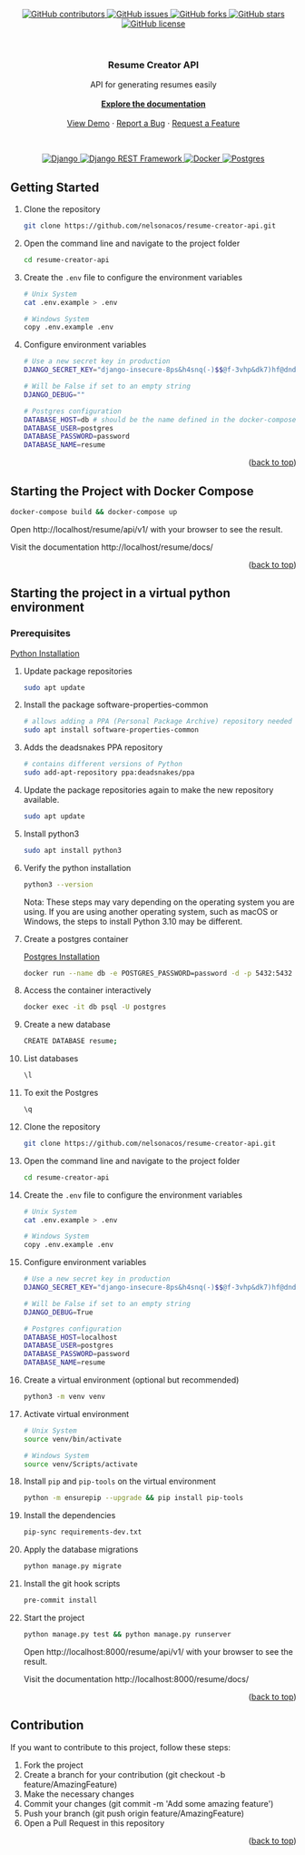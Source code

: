 <div id="top"></div>

<p align="center">
    <a href="https://github.com/nelsonacos/resume-creator-api/graphs/contributors">
        <img src="https://img.shields.io/github/contributors/nelsonacos/resume-creator-api.svg?style=for-the-badge" alt="GitHub contributors">
    </a>
    <a href="https://github.com/nelsonacos/resume-creator-api/issues">
        <img src="https://img.shields.io/github/issues/nelsonacos/resume-creator-api?style=for-the-badge" alt="GitHub issues">
    </a>
    <a href="https://github.com/tu-usuario/resume-creator-api/network">
        <img src="https://img.shields.io/github/forks/nelsonacos/resume-creator-api?style=for-the-badge" alt="GitHub forks">
    </a>
    <a href="https://github.com/tu-usuario/resume-creator-api/stargazers">
        <img src="https://img.shields.io/github/stars/nelsonacos/resume-creator-api?style=for-the-badge" alt="GitHub stars">
    </a>
    <a href="https://github.com/nelsonacos/resume-creator-api/blob/main/LICENSE">
        <img src="https://img.shields.io/github/license/nelsonacos/resume-creator-api?style=for-the-badge" alt="GitHub license">
    </a>
</p>

<br />
<div align="center">
  <h3 align="center">Resume Creator API</h3>
  <p align="center">
    API for generating resumes easily
    <br />
    <br />
    <a href="http://localhost/resume/docs/"><strong>Explore the documentation</strong></a>
    <br />
    <br />
    <a href="#">View Demo</a>
    ·
    <a href="https://github.com/nelsonacos/resume-creator-api/issues">Report a Bug</a>
    ·
    <a href="https://github.com/nelsonacos/resume-creator-api/issues">Request a Feature</a>
  </p>
</div>
<br />

<p align="center">
    <a href="https://github.com/nelsonacos/resume-creator-api">
        <img src="https://img.shields.io/badge/django-black?style=for-the-badge&logo=django" alt="Django">
    </a>
    <a href="https://github.com/nelsonacos/resume-creator-api">
        <img src="https://img.shields.io/badge/django%20rest%20framework-black?style=for-the-badge&logo=Django%20REST%20Framework" alt="Django REST Framework">
    </a>
    <a href="https://github.com/nelsonacos/resume-creator-api">
        <img src="https://img.shields.io/badge/docker-black?style=for-the-badge&logo=docker" alt="Docker">
    </a>
    <a href="https://github.com/nelsonacos/resume-creator-api">
        <img src="https://img.shields.io/badge/postgres-black?style=for-the-badge&logo=postgresql" alt="Postgres">
    </a>
</p>


## Getting Started

1. Clone the repository

    ```sh
    git clone https://github.com/nelsonacos/resume-creator-api.git
    ```

2. Open the command line and navigate to the project folder

    ```sh
    cd resume-creator-api
    ```
2. Create the `.env` file to configure the environment variables

    ```sh
    # Unix System
    cat .env.example > .env

    # Windows System
    copy .env.example .env
    ```
3. Configure environment variables

    ```sh
    # Use a new secret key in production
    DJANGO_SECRET_KEY="django-insecure-8ps&h4snq(-)$$@f-3vhp&dk7)hf@dnd19(4q_a+im^926hxu_"

    # Will be False if set to an empty string
    DJANGO_DEBUG=""

    # Postgres configuration
    DATABASE_HOST=db # should be the name defined in the docker-compose.yml file for the postgres service
    DATABASE_USER=postgres
    DATABASE_PASSWORD=password
    DATABASE_NAME=resume
    ```
<p align="right">(<a href="#top">back to top</a>)</p>

## Starting the Project with Docker Compose

```sh
docker-compose build && docker-compose up
```
Open http://localhost/resume/api/v1/ with your browser to see the result.

Visit the documentation http://localhost/resume/docs/

<p align="right">(<a href="#top">back to top</a>)</p>

## Starting the project in a virtual python environment

### Prerequisites

[Python Installation](https://www.python.org/downloads/)

1. Update package repositories

    ```sh
    sudo apt update
    ```
2. Install the package software-properties-common

    ```sh
    # allows adding a PPA (Personal Package Archive) repository needed to install Python 3
    sudo apt install software-properties-common
    ```
3. Adds the deadsnakes PPA repository

    ```sh
    # contains different versions of Python
    sudo add-apt-repository ppa:deadsnakes/ppa
    ```
4. Update the package repositories again to make the new repository available.

    ```sh
    sudo apt update
    ```
5. Install python3

    ```sh
    sudo apt install python3
    ```
6. Verify the python installation

    ```sh
    python3 --version
    ```
    Nota: These steps may vary depending on the operating system you are using. If you are using another operating system, such as macOS or Windows, the steps to install Python 3.10 may be different.

7. Create a postgres container

    [Postgres Installation](https://www.postgresql.org/download/)

    ```sh
    docker run --name db -e POSTGRES_PASSWORD=password -d -p 5432:5432 postgres
    ```
8. Access the container interactively

    ```sh
    docker exec -it db psql -U postgres
    ```
9. Create a new database

    ```sh
    CREATE DATABASE resume;
    ```
10. List databases

    ```sh
    \l
    ```
11. To exit the Postgres

    ```sh
    \q
    ```
12. Clone the repository

    ```sh
    git clone https://github.com/nelsonacos/resume-creator-api.git
    ```

13. Open the command line and navigate to the project folder

    ```sh
    cd resume-creator-api
    ```
14. Create the `.env` file to configure the environment variables

    ```sh
    # Unix System
    cat .env.example > .env

    # Windows System
    copy .env.example .env
    ```
15. Configure environment variables

    ```sh
    # Use a new secret key in production
    DJANGO_SECRET_KEY="django-insecure-8ps&h4snq(-)$$@f-3vhp&dk7)hf@dnd19(4q_a+im^926hxu_"

    # Will be False if set to an empty string
    DJANGO_DEBUG=True

    # Postgres configuration
    DATABASE_HOST=localhost
    DATABASE_USER=postgres
    DATABASE_PASSWORD=password
    DATABASE_NAME=resume
    ```
16. Create a virtual environment (optional but recommended)

    ```sh
    python3 -m venv venv
    ```
17. Activate virtual environment

    ```sh
    # Unix System
    source venv/bin/activate

    # Windows System
    source venv/Scripts/activate
    ```
18. Install `pip` and `pip-tools` on the virtual environment

    ```sh
    python -m ensurepip --upgrade && pip install pip-tools
    ```
19. Install the dependencies

    ```sh
    pip-sync requirements-dev.txt
    ```
20. Apply the database migrations

    ```sh
    python manage.py migrate
    ```
21. Install the git hook scripts

    ```sh
    pre-commit install
    ```

22. Start the project

    ```sh
    python manage.py test && python manage.py runserver
    ```
    Open http://localhost:8000/resume/api/v1/ with your browser to see the result.

    Visit the documentation http://localhost:8000/resume/docs/

<p align="right">(<a href="#top">back to top</a>)</p>

## Contribution

If you want to contribute to this project, follow these steps:

1. Fork the project
2. Create a branch for your contribution (git checkout -b feature/AmazingFeature)
3. Make the necessary changes
4. Commit your changes (git commit -m 'Add some amazing feature')
5. Push your branch (git push origin feature/AmazingFeature)
6. Open a Pull Request in this repository

<p align="right">(<a href="#top">back to top</a>)</p>
